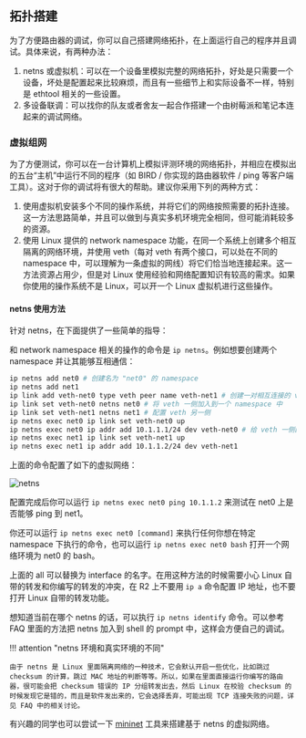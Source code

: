 ## 拓扑搭建

为了方便路由器的调试，你可以自己搭建网络拓扑，在上面运行自己的程序并且调试。具体来说，有两种办法：

1. netns 或虚拟机：可以在一个设备里模拟完整的网络拓扑，好处是只需要一个设备，坏处是配置起来比较麻烦，而且有一些细节上和实际设备不一样，特别是 ethtool 相关的一些设置。
2. 多设备联调：可以找你的队友或者舍友一起合作搭建一个由树莓派和笔记本连起来的调试网络。

### 虚拟组网

为了方便测试，你可以在一台计算机上模拟评测环境的网络拓扑，并相应在模拟出的五台“主机”中运行不同的程序（如 BIRD / 你实现的路由器软件 / ping 等客户端工具）。这对于你的调试将有很大的帮助。建议你采用下列的两种方式：

1. 使用虚拟机安装多个不同的操作系统，并将它们的网络按照需要的拓扑连接。这一方法思路简单，并且可以做到与真实多机环境完全相同，但可能消耗较多的资源。
2. 使用 Linux 提供的 network namespace 功能，在同一个系统上创建多个相互隔离的网络环境，并使用 veth（每对 veth 有两个接口，可以处在不同的 namespace 中，可以理解为一条虚拟的网线）将它们恰当地连接起来。这一方法资源占用少，但是对 Linux 使用经验和网络配置知识有较高的需求。如果你使用的操作系统不是 Linux，可以开一个 Linux 虚拟机进行这些操作。

#### netns 使用方法

针对 netns，在下面提供了一些简单的指导：

和 network namespace 相关的操作的命令是 `ip netns`。例如想要创建两个 namespace 并让其能够互相通信：

```bash
ip netns add net0 # 创建名为 "net0" 的 namespace
ip netns add net1
ip link add veth-net0 type veth peer name veth-net1 # 创建一对相互连接的 veth pair
ip link set veth-net0 netns net0 # 将 veth 一侧加入到一个 namespace 中
ip link set veth-net1 netns net1 # 配置 veth 另一侧
ip netns exec net0 ip link set veth-net0 up
ip netns exec net0 ip addr add 10.1.1.1/24 dev veth-net0 # 给 veth 一侧配上 ip 地址
ip netns exec net1 ip link set veth-net1 up
ip netns exec net1 ip addr add 10.1.1.2/24 dev veth-net1
```

上面的命令配置了如下的虚拟网络：

![netns](img/netns.png)

配置完成后你可以运行 `ip netns exec net0 ping 10.1.1.2` 来测试在 net0 上是否能够 ping 到 net1。

你还可以运行 `ip netns exec net0 [command]` 来执行任何你想在特定 namespace 下执行的命令，也可以运行 `ip netns exec net0 bash` 打开一个网络环境为 net0 的 bash。

上面的 all 可以替换为 interface 的名字。在用这种方法的时候需要小心 Linux 自带的转发和你编写的转发的冲突，在 R2 上不要用 `ip a` 命令配置 IP 地址，也不要打开 Linux 自带的转发功能。

想知道当前在哪个 netns 的话，可以执行 `ip netns identify` 命令。可以参考 FAQ 里面的方法把 netns 加入到 shell 的 prompt 中，这样会方便自己的调试。

!!! attention "netns 环境和真实环境的不同"

    由于 netns 是 Linux 里面隔离网络的一种技术，它会默认开启一些优化，比如跳过 checksum 的计算，跳过 MAC 地址的判断等等。所以，如果在里面直接运行你编写的路由器，很可能会把 checksum 错误的 IP 分组转发出去，然后 Linux 在校验 checksum 的时候发现它是错的，而且是软件发出来的，它会选择丢弃，可能出现 TCP 连接失败的问题，详见 FAQ 中的相关讨论。

有兴趣的同学也可以尝试一下 [mininet](https://github.com/mininet/mininet) 工具来搭建基于 netns 的虚拟网络。